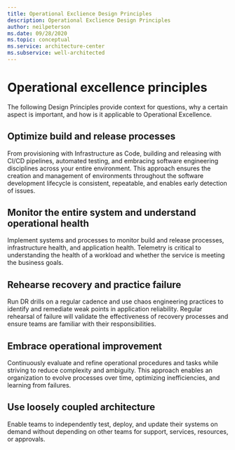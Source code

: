 ```yaml
---
title: Operational Exclience Design Principles
description: Operational Exclience Design Principles
author: neilpeterson
ms.date: 09/28/2020
ms.topic: conceptual
ms.service: architecture-center
ms.subservice: well-architected
---
```


# Operational excellence principles

The following Design Principles provide context for questions, why a certain aspect is important, and how is it applicable to Operational Excellence.

## Optimize build and release processes

From provisioning with Infrastructure as Code, building and releasing with CI/CD pipelines, automated testing, and embracing software engineering disciplines across your entire environment. This approach ensures the creation and management of environments throughout the software development lifecycle is consistent, repeatable, and enables early detection of issues.

## Monitor the entire system and understand operational health

Implement systems and processes to monitor build and release processes, infrastructure health, and application health. Telemetry is critical to understanding the health of a workload and whether the service is meeting the business goals.

## Rehearse recovery and practice failure

Run DR drills on a regular cadence and use chaos engineering practices to identify and remediate weak points in application reliability. Regular rehearsal of failure will validate the effectiveness of recovery processes and ensure teams are familiar with their responsibilities.

## Embrace operational improvement

Continuously evaluate and refine operational procedures and tasks while striving to reduce complexity and ambiguity. This approach enables an organization to evolve processes over time, optimizing inefficiencies, and learning from failures.

## Use loosely coupled architecture

Enable teams to independently test, deploy, and update their systems on demand without depending on other teams for support, services, resources, or approvals.